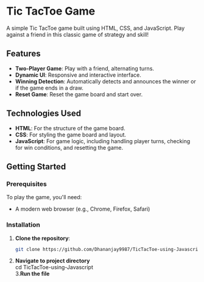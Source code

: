 # Tic TacToe Game

A simple Tic TacToe game built using HTML, CSS, and JavaScript. Play against a friend in this classic game of strategy and skill!

## Features

- **Two-Player Game**: Play with a friend, alternating turns.
- **Dynamic UI**: Responsive and interactive interface.
- **Winning Detection**: Automatically detects and announces the winner or if the game ends in a draw.
- **Reset Game**: Reset the game board and start over.

## Technologies Used

- **HTML**: For the structure of the game board.
- **CSS**: For styling the game board and layout.
- **JavaScript**: For game logic, including handling player turns, checking for win conditions, and resetting the game.

## Getting Started

### Prerequisites

To play the game, you'll need:

- A modern web browser (e.g., Chrome, Firefox, Safari)

### Installation

1. **Clone the repository**:
   ```bash
   git clone https://github.com/Dhananjay9987/TicTacToe-using-Javascript.git
2. **Navigate to project directory** <br>
  cd TicTacToe-using-Javascript <br>
3.**Run the file**

